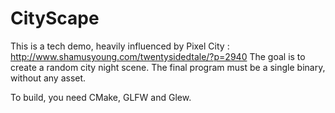CityScape
=========

This is a tech demo, heavily influenced by Pixel City : http://www.shamusyoung.com/twentysidedtale/?p=2940
The goal is to create a random city night scene. The final program must be a single binary, without any asset.

To build, you need CMake, GLFW and Glew.

